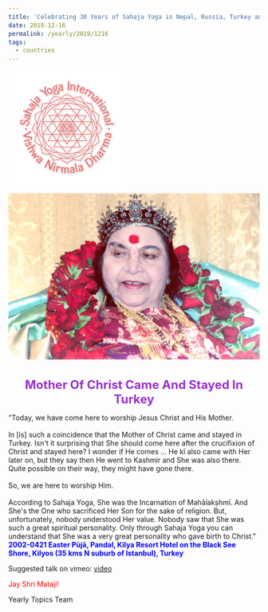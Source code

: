 ```yaml
---
title: 'Celebrating 30 Years of Sahaja Yoga in Nepal, Russia, Turkey and Ukraine, Post 23'
date: 2019-12-16
permalink: /yearly/2019/1216
tags:
  - countries
---
```


![PICTURE 9](/images/image9.png)

<div style="text-align: center"><img src="/images/image269.png" /></div>

<!-- ![PICTURE 44](/images/image.png),width="500" -->

<br>
<p style="color:DarkOrchid; text-align:center">
<font size="+2"><b>Mother Of Christ Came And Stayed In Turkey</b><br></font>
</p>

<p>
"Today, we have come here to worship Jesus Christ and His Mother.<br>
<br>
In [is] such a coincidence that the Mother of Christ came and stayed in Turkey. Isn't it surprising that She should come here after the crucifixion of Christ and stayed here? I wonder if He comes ... He kī also came with Her later on, but they say then He went to Kashmir and She was also there. Quite possible on their way, they might have gone there.<br>
<br>
So, we are here to worship Him.<br>
<br>
According to Sahaja Yoga, She was the Incarnation of Mahālakṣhmī. And She's the One who sacrificed Her Son for the sake of religion. But, unfortunately, nobody understood Her value. Nobody saw that She was such a great spiritual personality. Only through Sahaja Yoga you can understand that She was a very great personality who gave birth to Christ."<br>
<font color="blue"><b>2002-0421 Easter Pūjā, Pandal, Kilya Resort Hotel on the Black See Shore, Kilyos (35 kms N suburb of Istanbul), Turkey</b></font><br>
</p>

Suggested talk on vimeo: <a href="https://vimeo.com/22313629"> video</a><br>

<p style="color:red;">Jay Shri Mataji!<br></p>

Yearly Topics Team